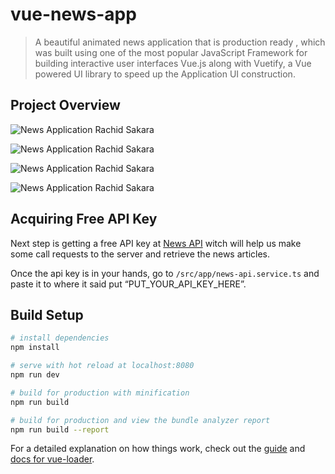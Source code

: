 # vue-news-app

> A  beautiful animated news application that is production ready , which was built using one of the most popular JavaScript Framework for building interactive user interfaces Vue.js along with Vuetify, a Vue powered UI library to speed up the Application UI construction.

## Project Overview

![News Application Rachid Sakara](https://i.ibb.co/dc56dbh/Feature-Article.png?raw=true)

![News Application Rachid Sakara](https://i.ibb.co/zNggXk3/Default.png?raw=true)

![News Application Rachid Sakara](https://i.ibb.co/NT2dQcT/News-Application.png?raw=true)

![News Application Rachid Sakara](https://i.ibb.co/yWSP5Rz/Beautiful-News-Application-with-Vue-Js-and-Vuetify.png?raw=true)


## Acquiring Free API Key

Next step is getting a free API key at [News API](https://newsapi.org/) witch will help us make some call requests to the server and retrieve the news articles. 

Once the api key is in your hands, go to `/src/app/news-api.service.ts` and paste it to where it said put “PUT_YOUR_API_KEY_HERE”.


## Build Setup

``` bash
# install dependencies
npm install

# serve with hot reload at localhost:8080
npm run dev

# build for production with minification
npm run build

# build for production and view the bundle analyzer report
npm run build --report
```

For a detailed explanation on how things work, check out the [guide](http://vuejs-templates.github.io/webpack/) and [docs for vue-loader](http://vuejs.github.io/vue-loader).
